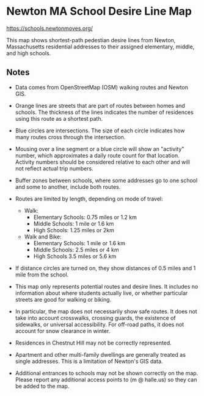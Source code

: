 # Newton MA School Desire Line Map

https://schools.newtonmoves.org/

This map shows shortest-path pedestian desire lines from Newton, Massachusetts residential addresses to their assigned elementary, middle, and high schools. 

## Notes
* Data comes from OpenStreetMap (OSM) walking routes and Newton GIS.
* Orange lines are streets that are part of routes between homes and schools. The thickness of the lines indicates the number of residences using this route as a shortest path.
* Blue circles are intersections. The size of each circle indicates how many routes cross through the intersection.
* Mousing over a line segment or a blue circle will show an "activity" number, which approximates a daily route count for that location. Activity numbers should be considered relative to each other and will not reflect actual trip numbers.
* Buffer zones between schools, where some addresses go to one school and some to another, include both routes.
* Routes are limited by length, depending on mode of travel:
    * Walk:
        * Elementary Schools: 0.75 miles or 1.2 km
        * Middle Schools: 1 mile or 1.6 km
        * High Schools:   1.25 miles or 2km
    * Walk and Bike:
        * Elementary Schools: 1 mile or 1.6 km
        * Middle Schools: 2.5 miles or 4 km
        * High Schools  3.5 miles or 5.6 km

* If distance circles are turned on, they show distances of 0.5 miles and 1 mile from the school.
* This map only represents potential routes and desire lines. It includes no information about where students actually live, or whether particular streets are good for walking or biking.
* In particular, the map does not necessarily show safe routes. It does not take into account crosswalks, crossing guards, the existence of sidewalks, or universal accessibility. For off-road paths, it does not account for snow clearance in winter.
* Residences in Chestnut Hill may not be correctly represented.
* Apartment and other multi-family dwellings are generally treated as single addresses. This is a limitation of Newton's GIS data.
* Additional entrances to schools may not be shown correctly on the map. Please report any additional access points to (m @ halle.us) so they can be added to the map.